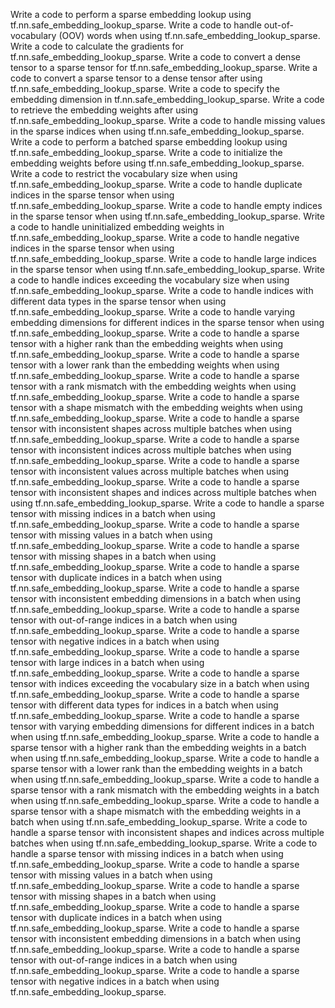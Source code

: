 Write a code to perform a sparse embedding lookup using tf.nn.safe_embedding_lookup_sparse.
Write a code to handle out-of-vocabulary (OOV) words when using tf.nn.safe_embedding_lookup_sparse.
Write a code to calculate the gradients for tf.nn.safe_embedding_lookup_sparse.
Write a code to convert a dense tensor to a sparse tensor for tf.nn.safe_embedding_lookup_sparse.
Write a code to convert a sparse tensor to a dense tensor after using tf.nn.safe_embedding_lookup_sparse.
Write a code to specify the embedding dimension in tf.nn.safe_embedding_lookup_sparse.
Write a code to retrieve the embedding weights after using tf.nn.safe_embedding_lookup_sparse.
Write a code to handle missing values in the sparse indices when using tf.nn.safe_embedding_lookup_sparse.
Write a code to perform a batched sparse embedding lookup using tf.nn.safe_embedding_lookup_sparse.
Write a code to initialize the embedding weights before using tf.nn.safe_embedding_lookup_sparse.
Write a code to restrict the vocabulary size when using tf.nn.safe_embedding_lookup_sparse.
Write a code to handle duplicate indices in the sparse tensor when using tf.nn.safe_embedding_lookup_sparse.
Write a code to handle empty indices in the sparse tensor when using tf.nn.safe_embedding_lookup_sparse.
Write a code to handle uninitialized embedding weights in tf.nn.safe_embedding_lookup_sparse.
Write a code to handle negative indices in the sparse tensor when using tf.nn.safe_embedding_lookup_sparse.
Write a code to handle large indices in the sparse tensor when using tf.nn.safe_embedding_lookup_sparse.
Write a code to handle indices exceeding the vocabulary size when using tf.nn.safe_embedding_lookup_sparse.
Write a code to handle indices with different data types in the sparse tensor when using tf.nn.safe_embedding_lookup_sparse.
Write a code to handle varying embedding dimensions for different indices in the sparse tensor when using tf.nn.safe_embedding_lookup_sparse.
Write a code to handle a sparse tensor with a higher rank than the embedding weights when using tf.nn.safe_embedding_lookup_sparse.
Write a code to handle a sparse tensor with a lower rank than the embedding weights when using tf.nn.safe_embedding_lookup_sparse.
Write a code to handle a sparse tensor with a rank mismatch with the embedding weights when using tf.nn.safe_embedding_lookup_sparse.
Write a code to handle a sparse tensor with a shape mismatch with the embedding weights when using tf.nn.safe_embedding_lookup_sparse.
Write a code to handle a sparse tensor with inconsistent shapes across multiple batches when using tf.nn.safe_embedding_lookup_sparse.
Write a code to handle a sparse tensor with inconsistent indices across multiple batches when using tf.nn.safe_embedding_lookup_sparse.
Write a code to handle a sparse tensor with inconsistent values across multiple batches when using tf.nn.safe_embedding_lookup_sparse.
Write a code to handle a sparse tensor with inconsistent shapes and indices across multiple batches when using tf.nn.safe_embedding_lookup_sparse.
Write a code to handle a sparse tensor with missing indices in a batch when using tf.nn.safe_embedding_lookup_sparse.
Write a code to handle a sparse tensor with missing values in a batch when using tf.nn.safe_embedding_lookup_sparse.
Write a code to handle a sparse tensor with missing shapes in a batch when using tf.nn.safe_embedding_lookup_sparse.
Write a code to handle a sparse tensor with duplicate indices in a batch when using tf.nn.safe_embedding_lookup_sparse.
Write a code to handle a sparse tensor with inconsistent embedding dimensions in a batch when using tf.nn.safe_embedding_lookup_sparse.
Write a code to handle a sparse tensor with out-of-range indices in a batch when using tf.nn.safe_embedding_lookup_sparse.
Write a code to handle a sparse tensor with negative indices in a batch when using tf.nn.safe_embedding_lookup_sparse.
Write a code to handle a sparse tensor with large indices in a batch when using tf.nn.safe_embedding_lookup_sparse.
Write a code to handle a sparse tensor with indices exceeding the vocabulary size in a batch when using tf.nn.safe_embedding_lookup_sparse.
Write a code to handle a sparse tensor with different data types for indices in a batch when using tf.nn.safe_embedding_lookup_sparse.
Write a code to handle a sparse tensor with varying embedding dimensions for different indices in a batch when using tf.nn.safe_embedding_lookup_sparse.
Write a code to handle a sparse tensor with a higher rank than the embedding weights in a batch when using tf.nn.safe_embedding_lookup_sparse.
Write a code to handle a sparse tensor with a lower rank than the embedding weights in a batch when using tf.nn.safe_embedding_lookup_sparse.
Write a code to handle a sparse tensor with a rank mismatch with the embedding weights in a batch when using tf.nn.safe_embedding_lookup_sparse.
Write a code to handle a sparse tensor with a shape mismatch with the embedding weights in a batch when using tf.nn.safe_embedding_lookup_sparse.
Write a code to handle a sparse tensor with inconsistent shapes and indices across multiple batches when using tf.nn.safe_embedding_lookup_sparse.
Write a code to handle a sparse tensor with missing indices in a batch when using tf.nn.safe_embedding_lookup_sparse.
Write a code to handle a sparse tensor with missing values in a batch when using tf.nn.safe_embedding_lookup_sparse.
Write a code to handle a sparse tensor with missing shapes in a batch when using tf.nn.safe_embedding_lookup_sparse.
Write a code to handle a sparse tensor with duplicate indices in a batch when using tf.nn.safe_embedding_lookup_sparse.
Write a code to handle a sparse tensor with inconsistent embedding dimensions in a batch when using tf.nn.safe_embedding_lookup_sparse.
Write a code to handle a sparse tensor with out-of-range indices in a batch when using tf.nn.safe_embedding_lookup_sparse.
Write a code to handle a sparse tensor with negative indices in a batch when using tf.nn.safe_embedding_lookup_sparse.
